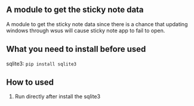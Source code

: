 ## A module to get the sticky note data
A module to get the sticky note data since there is a chance that updating windows through wsus will cause sticky note app to fail to open.

## What you need to install before used
sqlite3: `pip install sqlite3`

## How to used
1. Run directly after install the sqlite3
